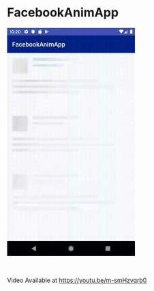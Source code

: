 # FacebookAnimApp


<img src="assets/device-2019-07-25-080959.gif" width="300"></img>

<br/>


Video Available at 
https://youtu.be/m-smHzvqrb0
